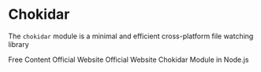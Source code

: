 # Chokidar

The `chokidar` module is a minimal and efficient cross-platform file watching library

<ResourceGroupTitle>Free Content</ResourceGroupTitle>
<BadgeLink colorScheme='blue' badgeText='Official API Reference' href='https://chromium.googlesource.com/infra/third_party/npm_modules/%2B/e7396f39cd50de4419362fc2bc48360cb85ce555/node_modules/karma/node_modules/chokidar/README.md'>Official Website</BadgeLink>
<BadgeLink colorScheme='yellow' badgeText='Official Docs' href='https://www.npmjs.com/package/chokidar'>Official Website</BadgeLink>
<BadgeLink badgeText='Watch' href='https://www.youtube.com/watch?v=uUq2YTFkI7I&ab_channel=AshuSingh'>Chokidar Module in Node.js</BadgeLink>